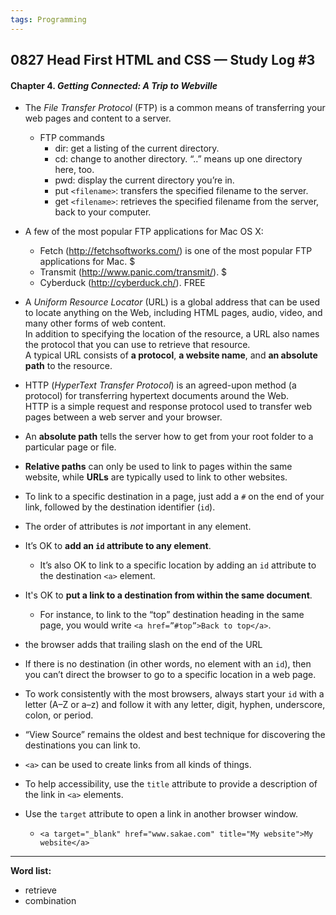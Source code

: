 ```yaml
---
tags: Programming
---
```


## 0827 Head First HTML and CSS — Study Log #3

#### Chapter 4. *Getting Connected: A Trip to Webville*

- The *File Transfer Protocol* (FTP) is a common means of transferring your web pages and content to a server.
  - FTP commands  
    - dir: get a listing of the current directory.
    - cd: change to another directory. “..” means up one directory here, too.
    - pwd: display the current directory you’re in.
    - put `<filename>`: transfers the specified filename to the server.
    - get `<filename>`: retrieves the specified filename from the server, back to your computer.
 
- A few of the most popular FTP applications for Mac OS X:

  - Fetch (http://fetchsoftworks.com/) is one of the most popular FTP applications for Mac. $
  - Transmit (http://www.panic.com/transmit/). $
  - Cyberduck (http://cyberduck.ch/). FREE
 
- A *Uniform Resource Locator* (URL) is a global address that can be used to locate anything on the Web, including HTML pages, audio, video, and many other forms of web content.  
  In addition to specifying the location of the resource, a URL also names the protocol that you can use to retrieve that resource.  
  A typical URL consists of **a protocol**, **a website name**, and **an absolute path** to the resource.

- HTTP (*HyperText Transfer Protocol*) is an agreed-upon method (a protocol) for transferring hypertext documents around the Web.  
  HTTP is a simple request and response protocol used to transfer web pages between a web server and your browser.

- An **absolute path** tells the server how to get from your root folder to a particular page or file.

- **Relative paths** can only be used to link to pages within the same website, while **URLs** are typically used to link to other websites.

- To link to a specific destination in a page, just add a `#` on the end of your link, followed by the destination identifier (`id`).

- The order of attributes is *not* important in any element.

- It’s OK to **add an `id` attribute to any element**.
  - It’s also OK to link to a specific location by adding an `id` attribute to the destination `<a>` element.

- It's OK to **put a link to a destination from within the same document**.
  - For instance, to link to the “top” destination heading in the same page, you would write `<a href=”#top”>Back to top</a>`.
 
- the browser adds that trailing slash on the end of the URL

- If there is no destination (in other words, no element with an `id`), then you can’t direct the browser to go to a specific location in a web page.

- To work consistently with the most browsers, always start your `id` with a letter (A–Z or a–z) and follow it with any letter, digit, hyphen, underscore, colon, or period.

- “View Source” remains the oldest and best technique for discovering the destinations you can link to.

- `<a>` can be used to create links from all kinds of things.

- To help accessibility, use the `title` attribute to provide a description of the link in `<a>` elements.

- Use the `target` attribute to open a link in another browser window.
  - `<a target="_blank" href="www.sakae.com" title="My website">My website</a>`

---
**Word list:**

- retrieve
- combination 
